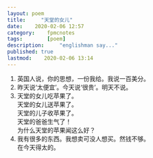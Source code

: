 ```yaml
---
layout: poem
title:     "天堂的女儿"
date:    2020-02-06 12:57
category:    fpmcnotes
tags:        [poem] 
description:     "englishman say..."
published: true
lastmod:    2020-02-06 13:14
---
```


1. 英国人说，你的思想，一份我给。我说一百美分。
2. 昨天说‘太便宜’。今天说‘很贵’。明天不说。
3. 天堂的女儿吃苹果了。
<br>天堂的女儿送苹果了。
<br>天堂的儿子收苹果了。
<br>天堂的爸爸生气了！
<br>为什么天堂的苹果闻这么好？
4. 我有很多的东西。我想卖可没人想买。然钱不够。
<br>在今天得太的。

